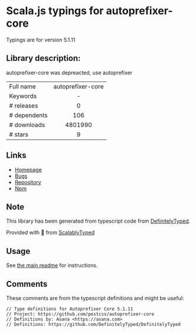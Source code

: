 
# Scala.js typings for autoprefixer-core

Typings are for version 5.1.11

## Library description:
autoprefixer-core was depreacted, use autoprefixer

|                    |                 |
| ------------------ | :-------------: |
| Full name          | autoprefixer-core |
| Keywords           | - |
| # releases         | 0 |
| # dependents       | 106 |
| # downloads        | 4801990 |
| # stars            | 9 |

## Links
- [Homepage](https://github.com/ai/autoprefixer-core#readme)
- [Bugs](https://github.com/ai/autoprefixer-core/issues)
- [Repository](https://github.com/ai/autoprefixer-core)
- [Npm](https://www.npmjs.com/package/autoprefixer-core)
    


## Note
This library has been generated from typescript code from [DefinitelyTyped](https://definitelytyped.org).

Provided with :purple_heart: from [ScalablyTyped](https://github.com/oyvindberg/ScalablyTyped)

## Usage
See [the main readme](../../readme.md) for instructions.

## Comments

These comments are from the typescript definitions and might be useful:
```
// Type definitions for Autoprefixer Core 5.1.11
// Project: https://github.com/postcss/autoprefixer-core
// Definitions by: Asana <https://asana.com>
// Definitions: https://github.com/DefinitelyTyped/DefinitelyTyped

```

